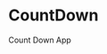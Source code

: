 # CountDown
 Count Down App
          
                           
                                                                                                                                                                      
                                                                                                        
                                                                                                        
                                                                                              
                                                                                    
                                                    
                                      
                            
         
       
     
